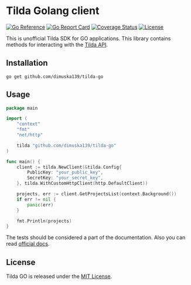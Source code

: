 # Tilda Golang client
[![Go Reference](https://pkg.go.dev/badge/github.com/dimuska139/tilda-go.svg)](https://pkg.go.dev/github.com/dimuska139/tilda-go)
[![Go Report Card](https://goreportcard.com/badge/github.com/dimuska139/tilda-go)](https://goreportcard.com/report/github.com/dimuska139/tilda-go)
[![Coverage Status](https://codecov.io/gh/dimuska139/tilda-go/branch/master/graph/badge.svg?token=Co51OaJNum)](https://codecov.io/gh/dimuska139/tilda-go)
[![License](https://img.shields.io/github/license/mashape/apistatus.svg)](https://github.com/dimuska139/tilda-go/blob/master/LICENSE)

This is unofficial Tilda SDK for GO applications. This library contains methods for interacting with the [Tilda API](https://help.tilda.cc/api).

## Installation

```shell
go get github.com/dimuska139/tilda-go
```

## Usage

```go
package main

import (
	"context"
	"fmt"
	"net/http"

	tilda "github.com/dimuska139/tilda-go"
)

func main() {
	client := tilda.NewClient(&tilda.Config{
		PublicKey: "your_public_key",
		SecretKey: "your_secret_key",
	}, tilda.WithCustomHttpClient(http.DefaultClient))

	projects, err := client.GetProjectsList(context.Background())
	if err != nil {
		panic(err)
	}

	fmt.Println(projects)
}
```

The tests should be considered a part of the documentation. Also you can read [official docs](https://help.tilda.cc/api).

## License

Tilda GO is released under the
[MIT License](http://www.opensource.org/licenses/MIT).